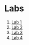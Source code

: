 # Labs
1. [Lab 1](https://github.com/ProgerSDK/ik-31-taras/tree/master/lab_1)
2. [Lab 2](https://github.com/ProgerSDK/ik-31-taras/tree/master/lab_2)
3. [Lab 3](https://github.com/ProgerSDK/ik-31-taras/tree/master/lab_3)
4. [Lab 4](https://github.com/ProgerSDK/ik-31-taras/tree/master/lab_4)
